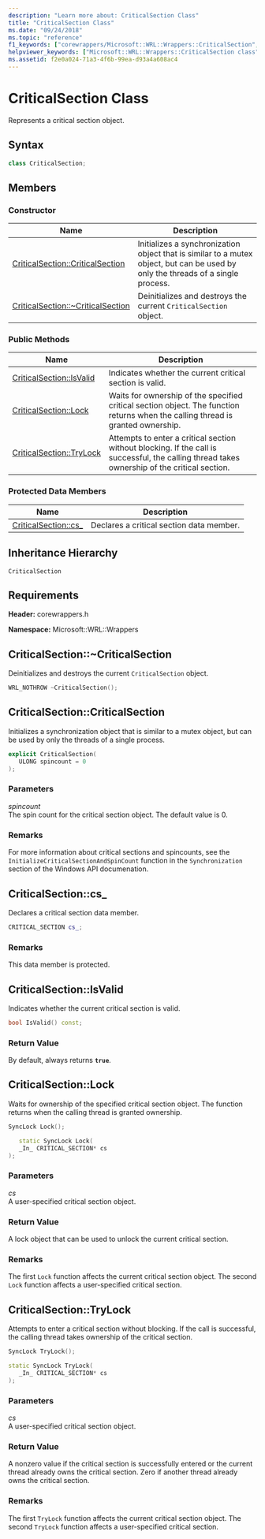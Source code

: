 ```yaml
---
description: "Learn more about: CriticalSection Class"
title: "CriticalSection Class"
ms.date: "09/24/2018"
ms.topic: "reference"
f1_keywords: ["corewrappers/Microsoft::WRL::Wrappers::CriticalSection", "corewrappers/Microsoft::WRL::Wrappers::CriticalSection::cs_", "corewrappers/Microsoft::WRL::Wrappers::CriticalSection::IsValid", "corewrappers/Microsoft::WRL::Wrappers::CriticalSection::Lock", "corewrappers/Microsoft::WRL::Wrappers::CriticalSection::~CriticalSection", "corewrappers/Microsoft::WRL::Wrappers::CriticalSection::CriticalSection", "corewrappers/Microsoft::WRL::Wrappers::CriticalSection::TryLock"]
helpviewer_keywords: ["Microsoft::WRL::Wrappers::CriticalSection class", "Microsoft::WRL::Wrappers::CriticalSection::cs_ data member", "Microsoft::WRL::Wrappers::CriticalSection::IsValid method", "Microsoft::WRL::Wrappers::CriticalSection::Lock method", "Microsoft::WRL::Wrappers::CriticalSection::~CriticalSection, destructor", "Microsoft::WRL::Wrappers::CriticalSection::CriticalSection, constructor", "Microsoft::WRL::Wrappers::CriticalSection::TryLock method"]
ms.assetid: f2e0a024-71a3-4f6b-99ea-d93a4a608ac4
---
```

# CriticalSection Class

Represents a critical section object.

## Syntax

```cpp
class CriticalSection;
```

## Members

### Constructor

Name                                                        | Description
----------------------------------------------------------- | --------------------------------------------------------------------------------------------------------------------------------
[CriticalSection::CriticalSection](#criticalsection)        | Initializes a synchronization object that is similar to a mutex object, but can be used by only the threads of a single process.
[CriticalSection::~CriticalSection](#tilde-criticalsection) | Deinitializes and destroys the current `CriticalSection` object.

### Public Methods

Name                                 | Description
------------------------------------ | ---------------------------------------------------------------------------------------------------------------------------------------------
[CriticalSection::IsValid](#isvalid) | Indicates whether the current critical section is valid.
[CriticalSection::Lock](#lock)       | Waits for ownership of the specified critical section object. The function returns when the calling thread is granted ownership.
[CriticalSection::TryLock](#trylock) | Attempts to enter a critical section without blocking. If the call is successful, the calling thread takes ownership of the critical section.

### Protected Data Members

Name                        | Description
--------------------------- | ----------------------------------------
[CriticalSection::cs_](#cs) | Declares a critical section data member.

## Inheritance Hierarchy

`CriticalSection`

## Requirements

**Header:** corewrappers.h

**Namespace:** Microsoft::WRL::Wrappers

## <a name="tilde-criticalsection"></a> CriticalSection::~CriticalSection

Deinitializes and destroys the current `CriticalSection` object.

```cpp
WRL_NOTHROW ~CriticalSection();
```

## <a name="criticalsection"></a> CriticalSection::CriticalSection

Initializes a synchronization object that is similar to a mutex object, but can be used by only the threads of a single process.

```cpp
explicit CriticalSection(
   ULONG spincount = 0
);
```

### Parameters

*spincount*<br/>
The spin count for the critical section object. The default value is 0.

### Remarks

For more information about critical sections and spincounts, see the `InitializeCriticalSectionAndSpinCount` function in the `Synchronization` section of the Windows API documenation.

## <a name="cs"></a> CriticalSection::cs_

Declares a critical section data member.

```cpp
CRITICAL_SECTION cs_;
```

### Remarks

This data member is protected.

## <a name="isvalid"></a> CriticalSection::IsValid

Indicates whether the current critical section is valid.

```cpp
bool IsValid() const;
```

### Return Value

By default, always returns **`true`**.

## <a name="lock"></a> CriticalSection::Lock

Waits for ownership of the specified critical section object. The function returns when the calling thread is granted ownership.

```cpp
SyncLock Lock();

   static SyncLock Lock(
   _In_ CRITICAL_SECTION* cs
);
```

### Parameters

*cs*<br/>
A user-specified critical section object.

### Return Value

A lock object that can be used to unlock the current critical section.

### Remarks

The first `Lock` function affects the current critical section object. The second `Lock` function affects a user-specified critical section.

## <a name="trylock"></a> CriticalSection::TryLock

Attempts to enter a critical section without blocking. If the call is successful, the calling thread takes ownership of the critical section.

```cpp
SyncLock TryLock();

static SyncLock TryLock(
   _In_ CRITICAL_SECTION* cs
);
```

### Parameters

*cs*<br/>
A user-specified critical section object.

### Return Value

A nonzero value if the critical section is successfully entered or the current thread already owns the critical section. Zero if another thread already owns the critical section.

### Remarks

The first `TryLock` function affects the current critical section object. The second `TryLock` function affects a user-specified critical section.
